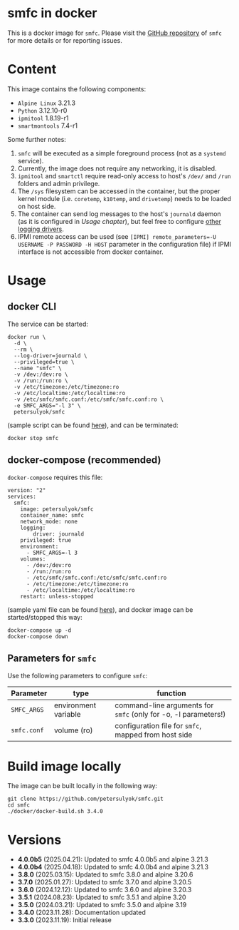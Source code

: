# smfc in docker
This is a docker image for `smfc`. Please visit the [GitHub repository](https://github.com/petersulyok/smfc) of `smfc` for more details or for reporting issues.

# Content
This image contains the following components: 
- `Alpine Linux` 3.21.3
- `Python` 3.12.10-r0
- `ipmitool` 1.8.19-r1
- `smartmontools` 7.4-r1

Some further notes:
  1. `smfc` will be executed as a simple foreground process (not as a `systemd` service).
  2. Currently, the image does not require any networking, it is disabled.
  3. `ipmitool` and `smartctl` require read-only access to host's `/dev/` and `/run` folders and admin privilege.
  4. The `/sys` filesystem can be accessed in the container, but the proper kernel module (i.e. `coretemp`, `k10temp`, and `drivetemp`) needs to be loaded on host side.
  5. The container can send log messages to the host's `journald` daemon (as it is configured in _Usage chapter_), but feel free to configure [other logging drivers](https://docs.docker.com/config/containers/logging/configure/).
  6. IPMI remote access can be used (see `[IPMI] remote_parameters=-U USERNAME -P PASSWORD -H HOST` parameter in the configuration file) if IPMI interface is not accessible from docker container.

# Usage 

## docker CLI
The service can be started:
```
docker run \
  -d \
  --rm \
  --log-driver=journald \
  --privileged=true \
  --name "smfc" \
  -v /dev:/dev:ro \
  -v /run:/run:ro \
  -v /etc/timezone:/etc/timezone:ro
  -v /etc/localtime:/etc/localtime:ro
  -v /etc/smfc/smfc.conf:/etc/smfc/smfc.conf:ro \
  -e SMFC_ARGS="-l 3" \
  petersulyok/smfc
```
(sample script can be found [here](https://github.com/petersulyok/smfc/blob/main/docker/docker-start.sh)), 
and can be terminated:
```
docker stop smfc  
```

## docker-compose (recommended)
`docker-compose` requires this file:
```
version: "2"
services:
  smfc:
    image: petersulyok/smfc
    container_name: smfc
    network_mode: none
    logging:
        driver: journald
    privileged: true
    environment:
      - SMFC_ARGS=-l 3
    volumes:
      - /dev:/dev:ro
      - /run:/run:ro
      - /etc/smfc/smfc.conf:/etc/smfc/smfc.conf:ro
      - /etc/timezone:/etc/timezone:ro
      - /etc/localtime:/etc/localtime:ro
    restart: unless-stopped
```
(sample yaml file can be found [here](https://github.com/petersulyok/smfc/blob/main/docker/docker-compose.yaml)), 
and docker image can be started/stopped this way:
```commandline
docker-compose up -d
docker-compose down
```

## Parameters for `smfc`
Use the following parameters to configure `smfc`:

| Parameter   | type                 | function                                                        |
|-------------|----------------------|-----------------------------------------------------------------|
| `SMFC_ARGS` | environment variable | command-line arguments for `smfc` (only for -o, -l parameters!) |
| `smfc.conf` | volume (ro)          | configuration file for `smfc`, mapped from host side            |

# Build image locally
The image can be built locally in the following way:
```commandline
git clone https://github.com/petersulyok/smfc.git
cd smfc
./docker/docker-build.sh 3.4.0 
```

# Versions
  - **4.0.0b5** (2025.04.21): Updated to smfc 4.0.0b5 and alpine 3.21.3
  - **4.0.0b4** (2025.04.18): Updated to smfc 4.0.0b4 and alpine 3.21.3
  - **3.8.0** (2025.03.15): Updated to smfc 3.8.0 and alpine 3.20.6
  - **3.7.0** (2025.01.27): Updated to smfc 3.7.0 and alpine 3.20.5 
  - **3.6.0** (2024.12.12): Updated to smfc 3.6.0 and alpine 3.20.3
  - **3.5.1** (2024.08.23): Updated to smfc 3.5.1 and alpine 3.20
  - **3.5.0** (2024.03.21): Updated to smfc 3.5.0 and alpine 3.19
  - **3.4.0** (2023.11.28): Documentation updated 
  - **3.3.0** (2023.11.19): Initial release
